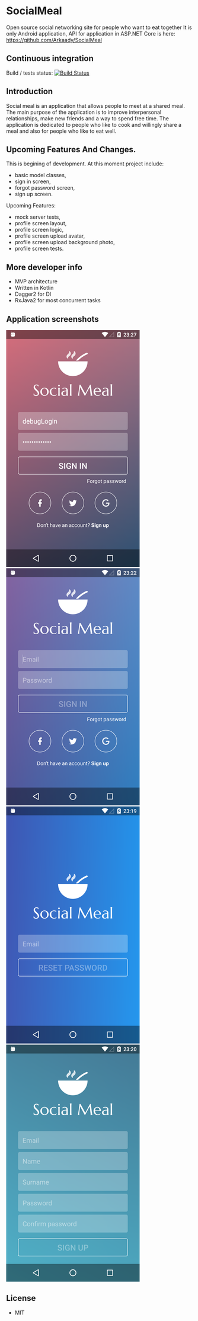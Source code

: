 # SocialMeal

Open source social networking site for people who want to eat together
It is only Android application, API for application in ASP.NET Core is here: https://github.com/Arkaady/SocialMeal

## Continuous integration

Build / tests status:  [![Build Status](https://travis-ci.org/stramek/FoodShare.svg?branch=master)](https://travis-ci.org/stramek/FoodShare/)

## Introduction

Social meal is an application that allows people to meet at a shared meal. 
The main purpose of the application is to improve interpersonal relationships, make new friends and a way to spend free time.
The application is dedicated to people who like to cook and willingly share a meal and also for people who like to eat well.

## Upcoming Features And Changes.

This is begining of development. At this moment project include:
- basic model classes,
- sign in screen,
- forgot password screen,
- sign up screen.

Upcoming Features:
- mock server tests,
- profile screen layout,
- profile screen logic,
- profile screen upload avatar,
- profile screen upload background photo,
- profile screen tests.

## More developer info
- MVP architecture
- Written in Kotlin
- Dagger2 for DI
- RxJava2 for most concurrent tasks

## Application screenshots

![Sign in screen 1](https://github.com/stramek/FoodShare/blob/master/app_images/1.png?raw=true)
![Sign in screen 2](https://github.com/stramek/FoodShare/blob/master/app_images/2.png?raw=true)
![Reset password screen](https://github.com/stramek/FoodShare/blob/master/app_images/3.png?raw=true)
![Sign up screen](https://github.com/stramek/FoodShare/blob/master/app_images/4.png?raw=true)

## License
- MIT
